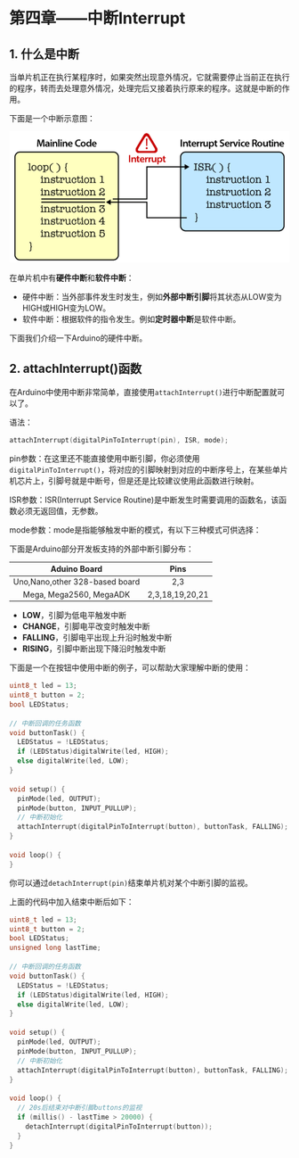 # 第四章——中断Interrupt

## 1. 什么是中断

当单片机正在执行某程序时，如果突然出现意外情况，它就需要停止当前正在执行的程序，转而去处理意外情况，处理完后又接着执行原来的程序。这就是中断的作用。

下面是一个中断示意图：

![中断示意图](../../images/Arduino基础/1.4-6.png)

在单片机中有**硬件中断**和**软件中断**：

- 硬件中断：当外部事件发生时发生，例如**外部中断引脚**将其状态从LOW变为HIGH或HIGH变为LOW。
- 软件中断：根据软件的指令发生。例如**定时器中断**是软件中断。

下面我们介绍一下Arduino的硬件中断。

## 2. attachInterrupt()函数

在Arduino中使用中断非常简单，直接使用`attachInterrupt()`进行中断配置就可以了。

语法：

```cpp
attachInterrupt(digitalPinToInterrupt(pin), ISR, mode);
```

pin参数：在这里还不能直接使用中断引脚，你必须使用`digitalPinToInterrupt()`，将对应的引脚映射到对应的中断序号上，在某些单片机芯片上，引脚号就是中断号，但是还是比较建议使用此函数进行映射。

ISR参数：ISR(Interrupt Service Routine)是中断发生时需要调用的函数名，该函数必须无返回值，无参数。

mode参数：mode是指能够触发中断的模式，有以下三种模式可供选择：

下面是Arduino部分开发板支持的外部中断引脚分布：

|          Aduino Board          |      Pins       |
| :----------------------------: | :-------------: |
| Uno,Nano,other 328-based board |       2,3       |
|    Mega, Mega2560, MegaADK     | 2,3,18,19,20,21 |

- **LOW**，引脚为低电平触发中断
- **CHANGE**，引脚电平改变时触发中断
- **FALLING**，引脚电平出现上升沿时触发中断
- **RISING**，引脚中断出现下降沿时触发中断

下面是一个在按钮中使用中断的例子，可以帮助大家理解中断的使用：

```cpp
uint8_t led = 13;
uint8_t button = 2;
bool LEDStatus;

// 中断回调的任务函数
void buttonTask() {
  LEDStatus = !LEDStatus;
  if (LEDStatus)digitalWrite(led, HIGH);
  else digitalWrite(led, LOW);
}

void setup() {
  pinMode(led, OUTPUT);
  pinMode(button, INPUT_PULLUP);
  // 中断初始化
  attachInterrupt(digitalPinToInterrupt(button), buttonTask, FALLING);
}

void loop() {
}
```

你可以通过`detachInterrupt(pin)`结束单片机对某个中断引脚的监视。

上面的代码中加入结束中断后如下：

```cpp
uint8_t led = 13;
uint8_t button = 2;
bool LEDStatus;
unsigned long lastTime;

// 中断回调的任务函数
void buttonTask() {
  LEDStatus = !LEDStatus;
  if (LEDStatus)digitalWrite(led, HIGH);
  else digitalWrite(led, LOW);
}

void setup() {
  pinMode(led, OUTPUT);
  pinMode(button, INPUT_PULLUP);
  // 中断初始化
  attachInterrupt(digitalPinToInterrupt(button), buttonTask, FALLING);
}

void loop() {
  // 20s后结束对中断引脚buttons的监视
  if (millis() - lastTime > 20000) {
    detachInterrupt(digitalPinToInterrupt(button));
  }
}
```